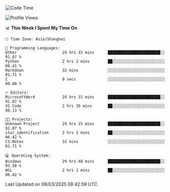 <!--START_SECTION:waka-->
![Code Time](http://img.shields.io/badge/Code%20Time-2%2C367%20hrs%2015%20mins-blue)

![Profile Views](http://img.shields.io/badge/Profile%20Views-0-blue)

📊 **This Week I Spent My Time On** 

```text
🕑︎ Time Zone: Asia/Shanghai

💬 Programming Languages: 
Other                    29 hrs 15 mins      ███████████████████████░░   91.87 % 
Python                   2 hrs 2 mins        ██░░░░░░░░░░░░░░░░░░░░░░░   06.41 % 
Markdown                 32 mins             ░░░░░░░░░░░░░░░░░░░░░░░░░   01.71 % 
C                        0 secs              ░░░░░░░░░░░░░░░░░░░░░░░░░   00.00 % 

🔥 Editors: 
MicrosoftWord            29 hrs 15 mins      ███████████████████████░░   91.87 % 
VS Code                  2 hrs 35 mins       ██░░░░░░░░░░░░░░░░░░░░░░░   08.13 % 

🐱‍💻 Projects: 
Unknown Project          29 hrs 15 mins      ███████████████████████░░   91.87 % 
star_identification      2 hrs 2 mins        ██░░░░░░░░░░░░░░░░░░░░░░░   06.42 % 
CS-Notes                 32 mins             ░░░░░░░░░░░░░░░░░░░░░░░░░   01.71 % 

💻 Operating System: 
Windows                  29 hrs 48 mins      ███████████████████████░░   93.58 % 
WSL                      2 hrs 2 mins        ██░░░░░░░░░░░░░░░░░░░░░░░   06.42 % 
```


 Last Updated on 08/03/2025 08:42:59 UTC
<!--END_SECTION:waka-->